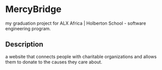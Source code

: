 # MercyBridge

my graduation project for ALX Africa | Holberton School - software engineering program.

## Description

a website that connects people with charitable organizations and allows them to donate to the causes they care about.
